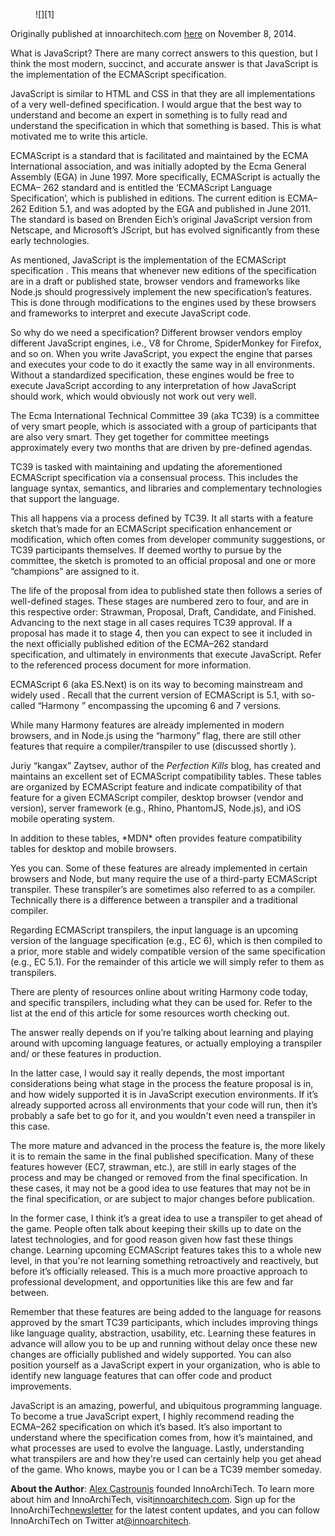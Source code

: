 <figure name="fd5d" class="graf--figure">![][1]</figure>

Originally published at innoarchitech.com [here][2] on November 8, 2014.

What is JavaScript? There are many correct answers to this question, but I
think the most modern, succinct, and accurate answer is that JavaScript is the 
implementation of the ECMAScript specification.

JavaScript is similar to HTML and CSS in that they are all implementations of a
very well-defined specification. I would argue that the best way to understand 
and become an expert in something is to fully read and understand the 
specification in which that something is based. This is what motivated me to 
write this article.

ECMAScript is a standard that is facilitated and maintained by the ECMA
International association, and was initially adopted by the Ecma General 
Assembly (EGA) in June 1997. More specifically, ECMAScript is actually the ECMA–
262 standard and is entitled the ‘ECMAScript Language Specification’, which is 
published in editions. The current edition is ECMA–262 Edition 5.1, and was 
adopted by the EGA and published in June 2011. The standard is based on Brenden 
Eich’s original JavaScript version from Netscape, and Microsoft’s JScript, but 
has evolved significantly from these early technologies.

As mentioned, JavaScript is the implementation of the ECMAScript specification
. This means that whenever new editions of the specification are in a draft or 
published state, browser vendors and frameworks like Node.js should 
progressively implement the new specification’s features. This is done through 
modifications to the engines used by these browsers and frameworks to interpret 
and execute JavaScript code.

So why do we need a specification? Different browser vendors employ different
JavaScript engines, i.e., V8 for Chrome, SpiderMonkey for Firefox, and so on. 
When you write JavaScript, you expect the engine that parses and executes your 
code to do it exactly the same way in all environments. Without a standardized 
specification, these engines would be free to execute JavaScript according to 
any interpretation of how JavaScript should work, which would obviously not work
out very well.

The Ecma International Technical Committee 39 (aka TC39) is a committee of very
smart people, which is associated with a group of participants that are also 
very smart. They get together for committee meetings approximately every two 
months that are driven by pre-defined agendas.

TC39 is tasked with maintaining and updating the aforementioned ECMAScript
specification via a consensual process. This includes the language syntax, 
semantics, and libraries and complementary technologies that support the 
language.

This all happens via a process defined by TC39. It all starts with a feature
sketch that’s made for an ECMAScript specification enhancement or modification, 
which often comes from developer community suggestions, or TC39 participants 
themselves. If deemed worthy to pursue by the committee, the sketch is promoted 
to an official proposal and one or more “champions” are assigned to it.

The life of the proposal from idea to published state then follows a series of
well-defined stages. These stages are numbered zero to four, and are in this 
respective order: Strawman, Proposal, Draft, Candidate, and Finished. Advancing 
to the next stage in all cases requires TC39 approval. If a proposal has made it
to stage 4, then you can expect to see it included in the next officially 
published edition of the ECMA–262 standard specification, and ultimately in 
environments that execute JavaScript. Refer to the referenced process document 
for more information.

ECMAScript 6 (aka ES.Next) is on its way to becoming mainstream and widely used
. Recall that the current version of ECMAScript is 5.1, with so-called “Harmony
” encompassing the upcoming 6 and 7 versions.

While many Harmony features are already implemented in modern browsers, and in
Node.js using the “harmony” flag, there are still other features that require a 
compiler/transpiler to use (discussed shortly
).

Juriy “kangax” Zaytsev, author of the *Perfection Kills* blog, has created
and maintains an excellent set of ECMAScript compatibility tables. These tables 
are organized by ECMAScript feature and indicate compatibility of that feature 
for a given ECMAScript compiler, desktop browser (vendor and version), server 
framework (e.g., Rhino, PhantomJS, Node.js), and iOS mobile operating system.

In addition to these tables, \*MDN\* often provides feature compatibility
tables for desktop and mobile browsers.

Yes you can. Some of these features are already implemented in certain browsers
and Node, but many require the use of a third-party ECMAScript transpiler. These
transpiler’s are sometimes also referred to as a compiler. Technically there is 
a difference between a transpiler and a traditional compiler.

Regarding ECMAScript transpilers, the input language is an upcoming version of
the language specification (e.g., EC 6), which is then compiled to a prior, more
stable and widely compatible version of the same specification (e.g., EC 5.1). 
For the remainder of this article we will simply refer to them as transpilers.

There are plenty of resources online about writing Harmony code today, and
specific transpilers, including what they can be used for. Refer to the list at 
the end of this article for some resources worth checking out.

The answer really depends on if you’re talking about learning and playing
around with upcoming language features, or actually employing a transpiler and/
or these features in production.

In the latter case, I would say it really depends, the most important
considerations being what stage in the process the feature proposal is in, and 
how widely supported it is in JavaScript execution environments. If it’s already
supported across all environments that your code will run, then it’s probably a 
safe bet to go for it, and you wouldn't even need a transpiler in this case.

The more mature and advanced in the process the feature is, the more likely it
is to remain the same in the final published specification. Many of these 
features however (EC7, strawman, etc.), are still in early stages of the process
and may be changed or removed from the final specification. In these cases, it 
may not be a good idea to use features that may not be in the final 
specification, or are subject to major changes before publication.

In the former case, I think it’s a great idea to use a transpiler to get
ahead of the game. People often talk about keeping their skills up to date on 
the latest technologies, and for good reason given how fast these things change.
Learning upcoming ECMAScript features takes this to a whole new level, in that 
you're not learning something retroactively and reactively, but before it’s 
officially released. This is a much more proactive approach to professional 
development, and opportunities like this are few and far between.

Remember that these features are being added to the language for reasons
approved by the smart TC39 participants, which includes improving things like 
language quality, abstraction, usability, etc. Learning these features in 
advance will allow you to be up and running without delay once these new changes
are officially published and widely supported. You can also position yourself as
a JavaScript expert in your organization, who is able to identify new language 
features that can offer code and product improvements.

JavaScript is an amazing, powerful, and ubiquitous programming language. To
become a true JavaScript expert, I highly recommend reading the ECMA–262 
specification on which it’s based. It’s also important to understand where the 
specification comes from, how it’s maintained, and what processes are used to 
evolve the language. Lastly, understanding what transpilers are and how they're 
used can certainly help you get ahead of the game. Who knows, maybe you or I can
be a TC39 member someday.

**About the Author**: [Alex Castrounis][3] founded InnoArchiTech. To learn more
about him and InnoArchiTech, visit[innoarchitech.com][3]. Sign up for the
InnoArchiTech[newsletter][4] for the latest content updates, and you can follow
InnoArchiTech on Twitter at[@innoarchitech][5].

 [1]: img/1*n9YZ0LPmqB6_JrqIsE3Uqw.png

 [2]: http://innoarchitech.com/javascript-ecma262-tc39-ecmascript-transpilers-explained/?utm_source=medium&utm_medium=post&utm_content=originallink&utm_campaign=republish

 [3]: http://innoarchitech.com/about/?utm_source=medium&utm_medium=post&utm_content=aboutlink&utm_campaign=republish

 [4]: http://innoarchitech.com/newsletter/?utm_source=medium&utm_medium=post&utm_content=aboutlink&utm_campaign=republish
 [5]: https://twitter.com/innoarchitech